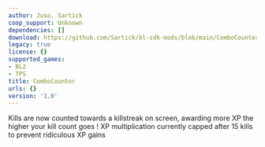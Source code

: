 ```yaml
---
author: Juso, Sartick
coop_support: Unknown
dependencies: []
download: https://github.com/Sartick/bl-sdk-mods/blob/main/ComboCounter/ComboCounter.zip
legacy: true
license: {}
supported_games:
- BL2
- TPS
title: ComboCounter
urls: {}
version: '1.0'
---
```

Kills are now counted towards a killstreak on screen, awarding more XP the higher your kill count goes ! XP multiplication currently capped after 15 kills to prevent ridiculous XP gains